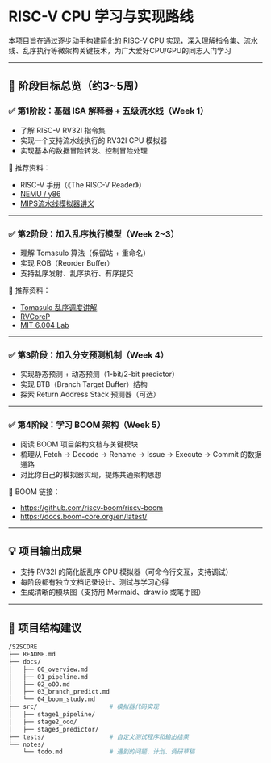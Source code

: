 
# RISC-V CPU 学习与实现路线

本项目旨在通过逐步动手构建简化的 RISC-V CPU 实现，深入理解指令集、流水线、乱序执行等微架构关键技术，为广大爱好CPU/GPU的同志入门学习

---

## 📌 阶段目标总览（约3~5周）

### ✅ 第1阶段：基础 ISA 解释器 + 五级流水线（Week 1）
- 了解 RISC-V RV32I 指令集
- 实现一个支持流水线执行的 RV32I CPU 模拟器
- 实现基本的数据冒险转发、控制冒险处理

🔗 推荐资料：
- RISC-V 手册（《The RISC-V Reader》）
- [NEMU / y86](https://ysyx.oscc.cc/)
- [MIPS流水线模拟器讲义](https://zhuanlan.zhihu.com/p/138176874)

---

### ✅ 第2阶段：加入乱序执行模型（Week 2~3）
- 理解 Tomasulo 算法（保留站 + 重命名）
- 实现 ROB（Reorder Buffer）
- 支持乱序发射、乱序执行、有序提交

🔗 推荐资料：
- [Tomasulo 乱序调度讲解](https://www.youtube.com/watch?v=Db4I2MrG6TY)
- [RVCoreP](https://github.com/AnonymousX1024/RVCoreP)
- [MIT 6.004 Lab](https://6004.mit.edu/)

---

### ✅ 第3阶段：加入分支预测机制（Week 4）
- 实现静态预测 + 动态预测（1-bit/2-bit predictor）
- 实现 BTB（Branch Target Buffer）结构
- 探索 Return Address Stack 预测器（可选）

---

### ✅ 第4阶段：学习 BOOM 架构（Week 5）
- 阅读 BOOM 项目架构文档与关键模块
- 梳理从 Fetch → Decode → Rename → Issue → Execute → Commit 的数据通路
- 对比你自己的模拟器实现，提炼共通架构思想

🔗 BOOM 链接：
- https://github.com/riscv-boom/riscv-boom
- https://docs.boom-core.org/en/latest/

---

## 💡 项目输出成果

- 支持 RV32I 的简化版乱序 CPU 模拟器（可命令行交互，支持调试）
- 每阶段都有独立文档记录设计、测试与学习心得
- 生成清晰的模块图（支持用 Mermaid、draw.io 或笔手图）

---

## 📂 项目结构建议

```bash
/S2SCORE
├── README.md
├── docs/
│   ├── 00_overview.md
│   ├── 01_pipeline.md
│   ├── 02_oOO.md
│   ├── 03_branch_predict.md
│   └── 04_boom_study.md
├── src/                    # 模拟器代码实现
│   ├── stage1_pipeline/
│   ├── stage2_ooo/
│   ├── stage3_predictor/
├── tests/                  # 自定义测试程序和输出结果
└── notes/
    └── todo.md             # 遇到的问题、计划、调研草稿
